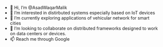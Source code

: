 - 👋 Hi, I’m @AsadWaqarMalik
- 👀 I’m interested in distirbuted systems especially based on IoT devices
- 🌱 I’m currently exploring applications of vehicular network for smart cities
- 💞️ I’m looking to collaborate on distributed frameworks designed to work on data centers or devices.
- 📫 Reach me through Google

<!---
AsadWaqarMalik/AsadWaqarMalik is a ✨ special ✨ repository because its `README.md` (this file) appears on your GitHub profile.
You can click the Preview link to take a look at your changes.
--->
